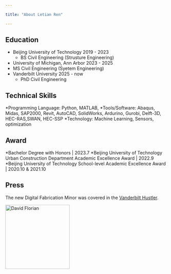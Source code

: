 ```yaml
---

title: "About Letian Ren"

---
```


## Education



* Beijing University of Technology  2019 - 2023
  * BS Civil Engineering (Strusture Engineering)
*  University of Michigan, Ann Arbor 2023 - 2025
  * MS Civil Engineering (Syetem Engineering)
* Vanderbilt University 2025 - now
  * PhD Civil Engineering

## Technical Skills

*Programming Language: 
Python, MATLAB,
*Tools/Software: 
Abaqus, Midas, SAP2000, Revit, AutoCAD, SolidWorks, Ardurino, Gurobi, Delft-3D, HEC-RAS,SWAN, HEC-SSP
*Technology: 
Machine Learning, Sensors, optimization

## Award

*Bachelor Degree with Honors | 2023.7
*Beijing University of Technology Urban Construction Department Academic Excellence Award | 2022.9 
*Beijing University of Technology School-level Academic Excellence Award | 2020.10 & 2021.10



## Press 

The new Digital Fabrication Minor was covered in the [Vanderbilt Hustler](https://vanderbilthustler.com/2022/11/09/digital-fabrication-minor-introduced-for-2022-23-academic-year/).

<img src="/assets/img/David_Headshot_web2.jpg" alt="David Florian" style="width:200px;"/>
